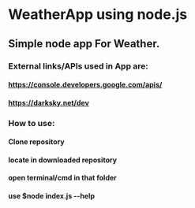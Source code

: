 # WeatherApp using node.js

## Simple node app For Weather.

### External links/APIs used in App are:

#### https://console.developers.google.com/apis/
#### https://darksky.net/dev

### How to use:

#### Clone repository
#### locate in downloaded repository
#### open terminal/cmd in that folder
#### use $node index.js --help
